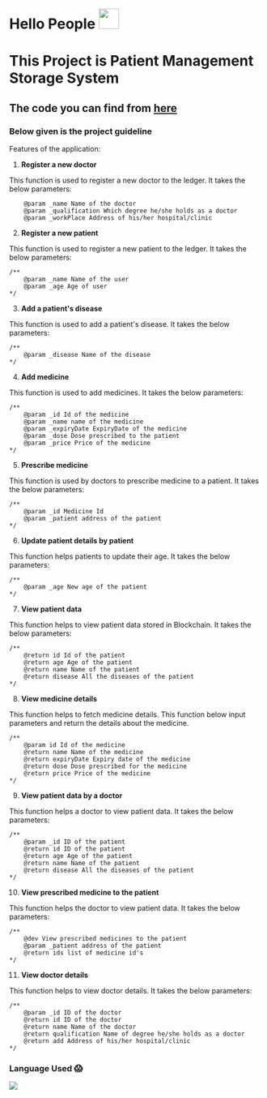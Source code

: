 # Hello People <a> <img width= "40px " src = "https://camo.githubusercontent.com/e8e7b06ecf583bc040eb60e44eb5b8e0ecc5421320a92929ce21522dbc34c891/68747470733a2f2f6d656469612e67697068792e636f6d2f6d656469612f6876524a434c467a6361737252346961377a2f67697068792e676966"> </a>

<h1> This Project is Patient Management Storage System</h1>

## The code you can find from <a href="https://github.com/sanketsaagar/Patient-Record-system/blob/main/Patient.sol"> here </a>

### Below given is the project guideline
<p>
Features of the application:

1.	<b>Register a new doctor</b>

This function is used to register a new doctor to the ledger. It takes the below parameters:
    
      
        @param _name Name of the doctor
        @param _qualification Which degree he/she holds as a doctor
        @param _workPlace Address of his/her hospital/clinic 
    
    
    
2.	<b>Register a new patient</b>

This function is used to register a new patient to the ledger. It takes the below parameters:

    /**
        @param _name Name of the user
        @param _age Age of user
    */

3.	<b>Add a patient's disease</b>

This function is used to add a patient's disease. It takes the below parameters:

    /**
        @param _disease Name of the disease
    */

4.	<b>Add medicine</b>

This function is used to add medicines. It takes the below parameters:

    /**  
        @param _id Id of the medicine
        @param _name name of the medicine
        @param _expiryDate ExpiryDate of the medicine
        @param _dose Dose prescribed to the patient
        @param _price Price of the medicine 
    */

5.	<b>Prescribe medicine</b>

This function is used by doctors to prescribe medicine to a patient. It takes the below parameters:

    /**
        @param _id Medicine Id
        @param _patient address of the patient
    */

6.	<b>Update patient details by patient</b>

This function helps patients to update their age. It takes the below parameters:

    /**
        @param _age New age of the patient
    */

7.	<b>View patient data</b>
   
This function helps to view patient data stored in Blockchain. It takes the below parameters:

    /**
        @return id Id of the patient
        @return age Age of the patient
        @return name Name of the patient
        @return disease All the diseases of the patient
    */

8.	<b>View medicine details</b>
    
This function helps to fetch medicine details. This function below input parameters and return the details about the medicine.

    /**
        @param id Id of the medicine
        @return name Name of the medicine
        @return expiryDate Expiry date of the medicine
        @return dose Dose prescribed for the medicine
        @return price Price of the medicine
    */

9.	<b>View patient data by a doctor</b>

This function helps a doctor to view patient data. It takes the below parameters:


    /**
        @param _id ID of the patient
        @return id ID of the patient
        @return age Age of the patient
        @return name Name of the patient
        @return disease All the diseases of the patient
    */ 

10.	<b>View prescribed medicine to the patient</b>

This function helps the doctor to view patient data. It takes the below parameters:


    /**
        @dev View prescribed medicines to the patient 
        @param _patient address of the patient
        @return ids list of medicine id's
    */

11.	<b>View doctor details</b>

This function helps to view doctor details. It takes the below parameters:
  
    /**
        @param _id ID of the doctor
        @return id ID of the doctor
        @return name Name of the doctor
        @return qualification Name of degree he/she holds as a doctor
        @return add Address of his/her hospital/clinic
    */
</p>

### Language Used :scream:
<p align="left">
  <a href="https://skillicons.dev">
    <img src="https://skillicons.dev/icons?i=solidity" />
  </a>
</p>
